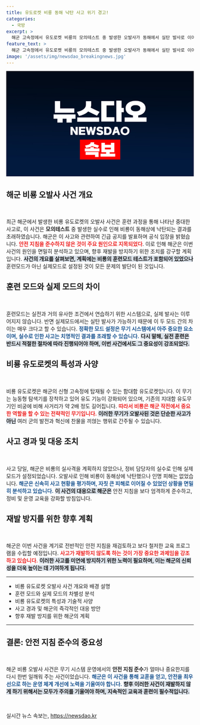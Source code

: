 ```yaml
---
title: 유도로켓 비룡 동해 낙탄 사고 위기 경고!
categories:
  - 국방
excerpt: >
  해군 고속정에서 유도로켓 비룡의 모의테스트 중 발생한 오발사가 동해에서 실탄 발사로 이어졌다. 인명 피해는 없었지만, 안전 지침 위반으로 인한 원인 분석과 재발 방지 대책이 시급하다! 클릭해서 자세히 알아보세요!
feature_text: >
  해군 고속정에서 유도로켓 비룡의 모의테스트 중 발생한 오발사가 동해에서 실탄 발사로 이어졌다. 인명 피해는 없었지만, 안전 지침 위반으로 인한 원인 분석과 재발 방지 대책이 시급하다! 클릭해서 자세히 알아보세요!
image: '/assets/img/newsdao_breakingnews.jpg'
---
```


<p><img src="/assets/img/newsdao_breakingnews.jpg" alt="flaretime 속보" /></p>

<h2 data-ke-size="size26">해군 비룡 오발사 사건 개요</h2>

<p data-ke-size="size16">&nbsp;</p>

<p>최근 해군에서 발생한 비룡 유도로켓의 오발사 사건은 훈련 과정을 통해 나타난 중대한 사고로, 이 사건은 <strong>모의테스트</strong> 중 발생한 실수로 인해 비룡이 동해상에 낙탄되는 결과를 초래하였습니다. 해군은 이 사고와 관련하여 긴급 공지를 발표하며 공식 입장을 밝혔습니다. <b><span style="color: #ee2323;">안전 지침을 준수하지 않은 것이 주요 원인으로 지목되었다</span></b>. 이로 인해 해군은 이번 사건의 원인을 면밀히 분석하고 있으며, 향후 재발을 방지하기 위한 조치를 강구할 계획입니다. <b><span style="background-color: #21538527;">사건의 개요를 살펴보면, 계획에는 비룡의 훈련모드 테스트가 포함되어 있었으나</span></b> 훈련모드가 아닌 실제모드로 설정된 것이 모든 문제의 발단이 된 것입니다. </p>

<h2 data-ke-size="size26">훈련 모드와 실제 모드의 차이</h2>

<p data-ke-size="size16">&nbsp;</p>

<p>훈련모드는 실전과 거의 유사한 조건에서 연습하기 위한 시스템으로, 실제 발사는 이루어지지 않습니다. 반면 실제모드에서는 실탄 발사가 가능하기 때문에 이 두 모드 간의 차이는 매우 크다고 할 수 있습니다. <b><span style="color: #1a5490;">정확한 모드 설정은 무기 시스템에서 아주 중요한 요소이며, 실수로 인한 사고는 치명적인 결과를 초래할 수 있습니다.</span></b> <b><span style="background-color: #21538527;">다시 말해, 실전 훈련은 반드시 적절한 절차에 따라 진행되어야 하며, 이번 사건에서도 그 중요성이 강조되었다.</span></b></p>

<h2 data-ke-size="size26">비룡 유도로켓의 특성과 사양</h2>

<p data-ke-size="size16">&nbsp;</p>

<p>비룡 유도로켓은 해군의 신형 고속정에 탑재될 수 있는 함대함 유도로켓입니다. 이 무기는 능동형 탐색기를 장착하고 있어 유도 기능이 강화되어 있으며, 기존의 지대함 유도무기인 비궁에 비해 사거리가 약 2배 정도 길어집니다. <b><span style="color: #ee2323;">따라서 비룡은 해군 작전에서 중요한 역할을 할 수 있는 전략적인 무기입니다.</span></b> <b><span style="background-color: #21538527;">이러한 무기가 오발사된 것은 단순한 사고가 아닌</span></b> 여러 군의 발전과 혁신에 찬물을 끼얹는 행위로 간주될 수 있습니다.</p>

<h2 data-ke-size="size26">사고 경과 및 대응 조치</h2>

<p data-ke-size="size16">&nbsp;</p>

<p>사고 당일, 해군은 비룡의 실사격을 계획하지 않았으나, 정비 담당자의 실수로 인해 실제모드가 설정되었습니다. 오발사로 인해 비룡이 동해상에 낙탄했으나 인명 피해는 없었습니다. <b><span style="color: #1a5490;">해군은 신속히 사고 현황을 평가하며, 자칫 큰 피해로 이어질 수 있었던 상황을 면밀히 분석하고 있습니다.</span></b> <b><span style="background-color: #21538527;">이 사건의 대응으로 해군은</span></b> 안전 지침을 보다 엄격하게 준수하고, 정비 및 운영 교육을 강화할 방침입니다. </p>

<h2 data-ke-size="size26">재발 방지를 위한 향후 계획</h2>

<p data-ke-size="size16">&nbsp;</p>

<p>해군은 이번 사건을 계기로 전반적인 안전 지침을 재검토하고 보다 철저한 교육 프로그램을 수립할 예정입니다. <b><span style="color: #ee2323;">사고가 재발하지 않도록 하는 것이 가장 중요한 과제임을 강조하고 있습니다.</span></b> <b><span style="background-color: #21538527;">이러한 사고를 미연에 방지하기 위한 노력이 필요하며, 이는 해군의 신뢰성을 더욱 높이는 데 기여하게 됩니다.</span></b> </p>

<hr />

<ul>
  <li>비룡 유도로켓 오발사 사건 개요와 배경 설명</li>
  <li>훈련 모드와 실제 모드의 차별성 분석</li>
  <li>비룡 유도로켓의 특성과 기술적 사양</li>
  <li>사고 경과 및 해군의 즉각적인 대응 방안</li>
  <li>향후 재발 방지를 위한 해군의 계획</li>
</ul>

<hr />

<h2 data-ke-size="size26">결론: 안전 지침 준수의 중요성</h2>

<p data-ke-size="size16">&nbsp;</p>

<p>해군 비룡 오발사 사건은 무기 시스템 운영에서의 <strong>안전 지침 준수</strong>가 얼마나 중요한지를 다시 한번 일깨워 주는 사건이었습니다. <b><span style="color: #1a5490;">해군은 이 사건을 통해 교훈을 얻고, 안전을 최우선으로 하는 운영 체계 개선에 노력을 기울여야 합니다.</span></b> <b><span style="background-color: #21538527;">향후 이러한 사건이 재발하지 않게 하기 위해서는 모두가 주의를 기울여야 하며, 지속적인 교육과 훈련이 필수적입니다.</span></b> </p>

<p data-ke-size="size16">&nbsp;</p>
실시간 뉴스 속보는, <a href="https://newsdao.kr" rel="dofollow">https://newsdao.kr</a>


